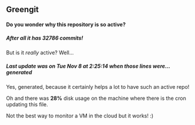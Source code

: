 ## Greengit

#### Do you wonder why this repository is so active?

##### After all it has 32786 commits!

But is it *really* active? Well...

##### Last update was on Tue Nov 8 at 2:25:14 when those lines were... generated

Yes, generated, because it certainly helps a lot to have such an active repo!

Oh and there was **28%** disk usage on the machine
where there is the cron updating this file.

Not the best way to monitor a VM in the cloud but it works! :)
